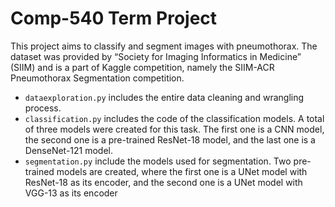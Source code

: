 # Comp-540 Term Project
This project aims to classify and segment images with pneumothorax. 
The dataset was provided by “Society for Imaging Informatics in Medicine” (SIIM) and is a part of Kaggle competition, namely the SIIM-ACR Pneumothorax Segmentation competition.
- `dataexploration.py` includes the entire data cleaning and wrangling process.
- `classification.py` includes the code of the classification models. A total of three models were created for this task. The first one is a CNN model, the second one is a pre-trained ResNet-18 model, and the last one is a DenseNet-121 model.
- `segmentation.py` include the models used for segmentation. Two pre-trained models are created, where the first one is a UNet model with ResNet-18 as its encoder, and the second one is a UNet model with VGG-13 as its encoder
